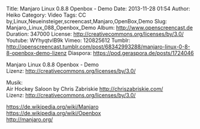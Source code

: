 Title: Manjaro Linux 0.8.8 Openbox - Demo
Date: 2013-11-28 01:54
Author: Heiko
Category: Video
Tags: CC by,Linux,Neueinsteiger,screencast,Manjaro,OpenBox,Demo
Slug: Manjaro_Linux_088_Openbox_Demo
Album: http://www.openscreencast.de
Duration: 347000
License: http://creativecommons.org/licenses/by/3.0/
Youtube: WYhyqtvlB9k
Vimeo: 120825612
Tumblr: http://openscreencast.tumblr.com/post/68342993288/manjaro-linux-0-8-8-openbox-demo-lizenz
Diaspora: https://pod.geraspora.de/posts/1724046

Manjaro Linux 0.8.8 Openbox - Demo  
Lizenz: <http://creativecommons.org/licenses/by/3.0/>  
  
Musik:  
Air Hockey Saloon by Chris Zabriskie <http://chriszabriskie.com/>  
Lizenz: <http://creativecommons.org/licenses/by/3.0/>  
  
<https://de.wikipedia.org/wiki/Manjaro>  
<https://de.wikipedia.org/wiki/Openbox>  
<http://manjaro.org/>

